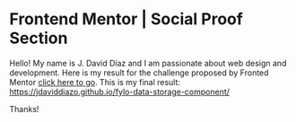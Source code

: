 # Frontend Mentor | Social Proof Section

Hello! My name is J. David Díaz and I am passionate about web design and development. Here is my result for the challenge proposed by Fronted Mentor [click here to go](https://www.frontendmentor.io/challenges/fylo-data-storage-component-1dZPRbV5n).
This is my final result: https://jdaviddiazo.github.io/fylo-data-storage-component/

Thanks!